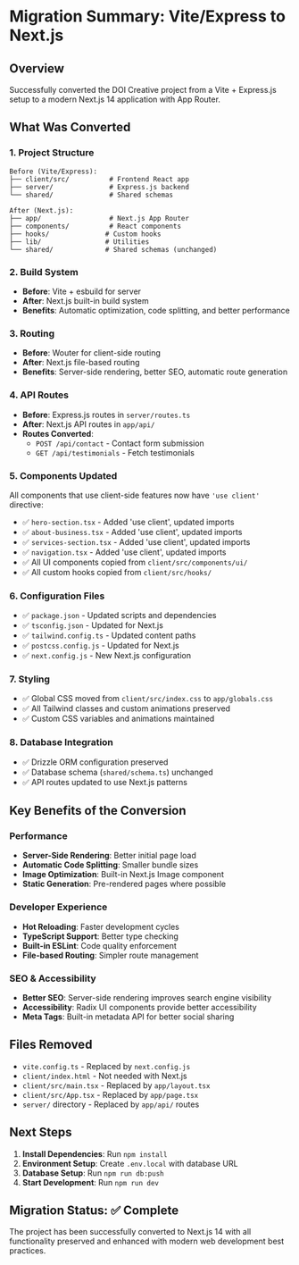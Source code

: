 # Migration Summary: Vite/Express to Next.js

## Overview

Successfully converted the DOI Creative project from a Vite + Express.js setup to a modern Next.js 14 application with App Router.

## What Was Converted

### 1. Project Structure
```
Before (Vite/Express):
├── client/src/          # Frontend React app
├── server/              # Express.js backend
└── shared/              # Shared schemas

After (Next.js):
├── app/                 # Next.js App Router
├── components/          # React components
├── hooks/              # Custom hooks
├── lib/                # Utilities
└── shared/             # Shared schemas (unchanged)
```

### 2. Build System
- **Before**: Vite + esbuild for server
- **After**: Next.js built-in build system
- **Benefits**: Automatic optimization, code splitting, and better performance

### 3. Routing
- **Before**: Wouter for client-side routing
- **After**: Next.js file-based routing
- **Benefits**: Server-side rendering, better SEO, automatic route generation

### 4. API Routes
- **Before**: Express.js routes in `server/routes.ts`
- **After**: Next.js API routes in `app/api/`
- **Routes Converted**:
  - `POST /api/contact` - Contact form submission
  - `GET /api/testimonials` - Fetch testimonials

### 5. Components Updated
All components that use client-side features now have `'use client'` directive:

- ✅ `hero-section.tsx` - Added 'use client', updated imports
- ✅ `about-business.tsx` - Added 'use client', updated imports  
- ✅ `services-section.tsx` - Added 'use client', updated imports
- ✅ `navigation.tsx` - Added 'use client', updated imports
- ✅ All UI components copied from `client/src/components/ui/`
- ✅ All custom hooks copied from `client/src/hooks/`

### 6. Configuration Files
- ✅ `package.json` - Updated scripts and dependencies
- ✅ `tsconfig.json` - Updated for Next.js
- ✅ `tailwind.config.ts` - Updated content paths
- ✅ `postcss.config.js` - Updated for Next.js
- ✅ `next.config.js` - New Next.js configuration

### 7. Styling
- ✅ Global CSS moved from `client/src/index.css` to `app/globals.css`
- ✅ All Tailwind classes and custom animations preserved
- ✅ Custom CSS variables and animations maintained

### 8. Database Integration
- ✅ Drizzle ORM configuration preserved
- ✅ Database schema (`shared/schema.ts`) unchanged
- ✅ API routes updated to use Next.js patterns

## Key Benefits of the Conversion

### Performance
- **Server-Side Rendering**: Better initial page load
- **Automatic Code Splitting**: Smaller bundle sizes
- **Image Optimization**: Built-in Next.js Image component
- **Static Generation**: Pre-rendered pages where possible

### Developer Experience
- **Hot Reloading**: Faster development cycles
- **TypeScript Support**: Better type checking
- **Built-in ESLint**: Code quality enforcement
- **File-based Routing**: Simpler route management

### SEO & Accessibility
- **Better SEO**: Server-side rendering improves search engine visibility
- **Accessibility**: Radix UI components provide better accessibility
- **Meta Tags**: Built-in metadata API for better social sharing

## Files Removed
- `vite.config.ts` - Replaced by `next.config.js`
- `client/index.html` - Not needed with Next.js
- `client/src/main.tsx` - Replaced by `app/layout.tsx`
- `client/src/App.tsx` - Replaced by `app/page.tsx`
- `server/` directory - Replaced by `app/api/` routes

## Next Steps

1. **Install Dependencies**: Run `npm install`
2. **Environment Setup**: Create `.env.local` with database URL
3. **Database Setup**: Run `npm run db:push`
4. **Start Development**: Run `npm run dev`

## Migration Status: ✅ Complete

The project has been successfully converted to Next.js 14 with all functionality preserved and enhanced with modern web development best practices. 